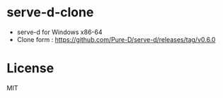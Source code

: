 # serve-d-clone
* serve-d for Windows x86-64
* Clone form : https://github.com/Pure-D/serve-d/releases/tag/v0.6.0

# License
MIT